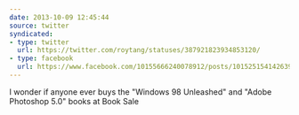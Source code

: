 ```yaml
---
date: 2013-10-09 12:45:44
source: twitter
syndicated:
- type: twitter
  url: https://twitter.com/roytang/statuses/387921823934853120/
- type: facebook
  url: https://www.facebook.com/10155666240078912/posts/10152515414263912
---
```


I wonder if anyone ever buys the "Windows 98 Unleashed" and "Adobe Photoshop 5.0" books at Book Sale